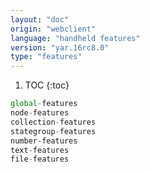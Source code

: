 ```yaml
---
layout: "doc"
origin: "webclient"
language: "handheld features"
version: "yar.16rc8.0"
type: "features"
---
```


1. TOC
{:toc}

```js
global-features
node-features
collection-features
stategroup-features
number-features
text-features
file-features
```
